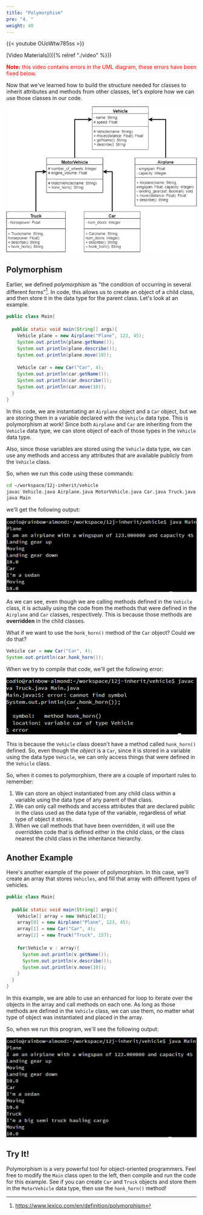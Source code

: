 ```yaml
---
title: "Polymorphism"
pre: "4. "
weight: 40
---
```


{{< youtube OUoWtw785ss  >}}

[Video Materials]({{% relref "./video" %}})

<!-- TODO Update Video -->

<p style="color:red"><b>Note:</b> this video contains errors in the UML diagram, these errors have been fixed below.</p>

Now that we've learned how to build the structure needed for classes to inherit attributes and methods from other classes, let's explore how we can use those classes in our code.

![Vehicle UML Diagram](/images/13-inherit/12.7.j.uml.png)

## Polymorphism

Earlier, we defined _polymorphism_ as "the condition of occurring in several different forms"[^1]. In code, this allows us to create an object of a child class, and then store it in the data type for the parent class. Let's look at an example.

[^1]: https://www.lexico.com/en/definition/polymorphism

```java
public class Main{
  
  public static void main(String[] args){
    Vehicle plane = new Airplane("Plane", 123, 45);
    System.out.println(plane.getName());
    System.out.println(plane.describe());
    System.out.println(plane.move(10));

    Vehicle car = new Car("Car", 4);
    System.out.println(car.getName());
    System.out.println(car.describe());
    System.out.println(car.move(10));
  }
}
```

In this code, we are instantiating an `Airplane` object and a `Car` object, but we are storing them in a variable declared with the `Vehicle` data type. This is polymorphism at work! Since both `Airplane` and `Car` are inheriting from the `Vehicle` data type, we can store object of each of those types in the `Vehicle` data type.

Also, since those variables are stored using the `Vehicle` data type, we can use any methods and access any attributes that are available publicly from the `Vehicle` class. 

So, when we run this code using these commands:

```bash
cd ~/workspace/12j-inherit/vehicle
javac Vehicle.java Airplane.java MotorVehicle.java Car.java Truck.java Main.java
java Main
```

we'll get the following output:

![Java Screenshot with Output](/images/13-inherit/12.7.j.4.test1.png)

As we can see, even though we are calling methods defined in the `Vehicle` class, it is actually using the code from the methods that were defined in the `Airplane` and `Car` classes, respectively. This is because those methods are **overridden** in the child classes. 

What if we want to use the `honk_horn()` method of the `Car` object? Could we do that?

```java
Vehicle car = new Car("Car", 4);
System.out.println(car.honk_horn());
```

When we try to compile that code, we'll get the following error:

![Java Screenshot with Error](/images/13-inherit/12.7.j.4.error1.png)

This is because the `Vehicle` class doesn't have a method called `honk_horn()` defined. So, even though the _object_ is a `Car`, since it is stored in a variable using the data type `Vehicle`, we can only access things that were defined in the `Vehicle` class.

So, when it comes to polymorphism, there are a couple of important rules to remember:

1. We can store an object instantiated from any child class within a variable using the data type of any parent of that class. 
2. We can only call methods and access attributes that are declared public in the class used as the data type of the variable, regardless of what type of object it stores.
3. When we call methods that have been overridden, it will use the overridden code that is defined either in the child class, or the class nearest the child class in the inheritance hierarchy. 

## Another Example

Here's another example of the power of polymorphism. In this case, we'll create an array that stores `Vehicles`, and fill that array with different types of vehicles. 

```java
public class Main{
  
  public static void main(String[] args){
    Vehicle[] array = new Vehicle[3];
    array[0] = new Airplane("Plane", 123, 45);
    array[1] = new Car("Car", 4);
    array[2] = new Truck("Truck", 157);
    
    for(Vehicle v : array){
      System.out.println(v.getName());
      System.out.println(v.describe());
      System.out.println(v.move(10));
    }
  }
}
```

In this example, we are able to use an enhanced for loop to iterate over the objects in the array and call methods on each one. As long as those methods are defined in the `Vehicle` class, we can use them, no matter what type of object was instantiated and placed in the array. 

So, when we run this program, we'll see the following output:

![Java Screenshot with Output](/images/13-inherit/12.7.j.4.test2.png)

## Try It!

Polymorphism is a very powerful tool for object-oriented programmers. Feel free to modify the `Main` class open to the left, then compile and run the code for this example. See if you can create `Car` and `Truck` objects and store them in the `MotorVehicle` data type, then use the `honk_horn()` method!
